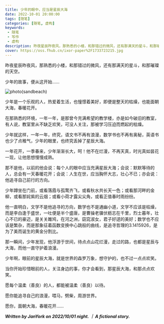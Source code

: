 ```yaml
---
title: 少年的眼中，应当是星辰大海
date: 2022-10-01 20:00:00
tags: [随笔]
categories: [随笔, 虚构]
keywords:
 - 随笔
 - 写作
 - 虚构
description: 昨夜星辰昨夜风，那熟悉的小楼，和那错过的微风，还有那满天的星斗，和那璀璨的天空。
cover: https://oss.fhub.cn/ixor-paper%2F1733723215.jpg
---
```


昨夜星辰昨夜风，那熟悉的小楼，和那错过的微风，还有那满天的星斗，和那璀璨的天空。

少年的故事，便从这开始……

![photo(sandbeach)](https://oss.fhub.cn/ixor-paper%2F1733723215.jpg)

少年是一个乐观的人，热爱着生活，也憧憬着美好，即便是整天的枯燥，也能面朝大海，春暖花开。

在那熟悉的环境，一年一年，是那曾今充满希望的教学楼，亦是如今破旧的教室，有人说，教室里从不缺乏欢笑，可没人关注，那被学习压迫而燃起的枯燥。

少年就这样，一年一年，终究，语文书不再有浪漫，数学书也不再有奥秘，英语书也少了点稚气，少年的眼里，也终究丢掉了星辰大海。

一年花开，一季春来，少年渐渐长大，呵！他不在烂漫，不再天真，时光真如昙花一现，让他思想慢慢成熟。

那不是他，以前的他会说：每个人的眼中应当充满星辰大海；会说：默默等待的人，总会有一天春暖花开；会说：人生在世，应当胸怀大志，壮心不已；亦会说：他追寻自己前行的方向。

少年蹲坐在门前，或看落霞与孤鹜齐飞，或看秋水共长天一色；或看那河畔的金柳，或看那姹紫的云烟；或看小荷才露尖尖角，或看正值春时雨纷纷。

他一直明白，文学不是他追寻的方向，数学也不是通幽小道，文学不应该是枯燥，而是李白逢于盛世，一吐便是半个盛唐，是曹操老骥伏枥志在千里，烈士暮年，壮心不已的豪迈，是关关雎鸠，在河之洲，窈窕淑女，君子好逑的美好；数学也不应该是繁杂，而是那象征着函数变换中心跳般的曲线，是追寻哲理的3.1415926，是为了美而诞生的黄金分割比。

那一瞬间，少年发现，他浮游于世间，待点点山花烂漫，走过的路，也都是星辰与大海，而他一直守护着浪漫。

少年啊，眼前的星辰大海，就是世界的森罗万象，想守护的，也不过一点点欢笑。

当你开始珍惜眼前的人，关注身边的事，你才会看到，那星辰大海，和那点点欢笑。

愿每个温柔（善良）的人，都能被温柔（善良）以待。

愿你能追寻自己的浪漫，喂马，劈柴，周游世界。

愿你，面朝大海，春暖花开……

***Written by JanYork on 2022/10/01 night. ｜ A fictional story.***
